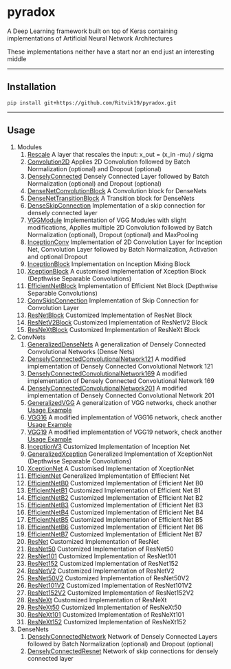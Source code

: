 # pyradox
A Deep Learning framework built on top of Keras containing implementations of Artificial Neural Network Architectures

These implementations neither have a start nor an end just an interesting middle
___
## Installation

    pip install git+https://github.com/Ritvik19/pyradox.git
___

## Usage

1. Modules
   1. [Rescale](https://github.com/Ritvik19/pyradox-tutorials/blob/main/tutorials/Rescale.ipynb) A layer that rescales the input: x_out = (x_in -mu) / sigma
   2. [Convolution2D](https://github.com/Ritvik19/pyradox-tutorials/blob/main/tutorials/Convolution2D.ipynb) Applies 2D Convolution followed by Batch Normalization (optional) and Dropout (optional)
   3. [DenselyConnected](https://github.com/Ritvik19/pyradox-tutorials/blob/main/tutorials/DenselyConnected.ipynb) Densely Connected Layer followed by Batch Normalization (optional) and Dropout (optional)
   4. [DenseNetConvolutionBlock](https://github.com/Ritvik19/pyradox-tutorials/blob/main/tutorials/DenseNetConvolutionBlock.ipynb) A Convolution block for DenseNets
   5. [DenseNetTransitionBlock](https://github.com/Ritvik19/pyradox-tutorials/blob/main/tutorials/DenseNetTransitionBlock.ipynb) A Transition block for DenseNets
   6. [DenseSkipConnection](https://github.com/Ritvik19/pyradox-tutorials/blob/main/tutorials/DenseSkipConnection.ipynb) Implementation of a skip connection for densely connected layer
   7. [VGGModule](https://github.com/Ritvik19/pyradox-tutorials/blob/main/tutorials/VGG-Module.ipynb) Implementation of VGG Modules with slight modifications, Applies multiple 2D Convolution followed by Batch Normalization (optional), Dropout (optional) and MaxPooling
   8. [InceptionConv](https://github.com/Ritvik19/pyradox-tutorials/blob/main/tutorials/InceptionConv.ipynb) Implementation of 2D Convolution Layer for Inception Net, Convolution Layer followed by Batch Normalization, Activation and optional Dropout
   9. [InceptionBlock](https://github.com/Ritvik19/pyradox-tutorials/blob/main/tutorials/InceptionBlock.ipynb) Implementation on Inception Mixing Block
   10. [XceptionBlock](https://github.com/Ritvik19/pyradox-tutorials/blob/main/tutorials/XceptionBlock.ipynb) A customised implementation of Xception Block (Depthwise Separable Convolutions)
   11. [EfficientNetBlock](https://github.com/Ritvik19/pyradox-tutorials/blob/main/tutorials/EfficientNetBlock.ipynb) Implementation of Efficient Net Block (Depthwise Separable Convolutions)
   12. [ConvSkipConnection](https://github.com/Ritvik19/pyradox-tutorials/blob/main/tutorials/ConvSkipConnection.ipynb) Implementation of Skip Connection for Convolution Layer
   13. [ResNetBlock](https://github.com/Ritvik19/pyradox-tutorials/blob/main/tutorials/ResNetBlock.ipynb) Customized Implementation of ResNet Block
   14. [ResNetV2Block](https://github.com/Ritvik19/pyradox-tutorials/blob/main/tutorials/ResNetV2Block.ipynb) Customized Implementation of ResNetV2 Block
   15. [ResNeXtBlock](https://github.com/Ritvik19/pyradox-tutorials/blob/main/tutorials/ResNeXtBlock.ipynb) Customized Implementation of ResNeXt Block
2. ConvNets
   1.  [GeneralizedDenseNets](https://github.com/Ritvik19/pyradox-tutorials/blob/main/tutorials/GeneralizedDenseNets.ipynb) A generalization of Densely Connected Convolutional Networks (Dense Nets)
   2.  [DenselyConnectedConvolutionalNetwork121](https://github.com/Ritvik19/pyradox-tutorials/blob/main/tutorials/DenselyConnectedConvolutionalNetwork121.ipynb) A modified implementation of Densely Connected Convolutional Network 121
   3.  [DenselyConnectedConvolutionalNetwork169](https://github.com/Ritvik19/pyradox-tutorials/blob/main/tutorials/DenselyConnectedConvolutionalNetwork169.ipynb) A modified implementation of Densely Connected Convolutional Network 169
   4.  [DenselyConnectedConvolutionalNetwork201](https://github.com/Ritvik19/pyradox-tutorials/blob/main/tutorials/DenselyConnectedConvolutionalNetwork201.ipynb) A modified implementation of Densely Connected Convolutional Network 201
   5. [GeneralizedVGG](https://github.com/Ritvik19/pyradox-tutorials/blob/main/tutorials/GeneralizedVGG-1.ipynb) A generalization of VGG networks, check another [Usage Example](https://github.com/Ritvik19/pyradox-tutorials/blob/main/tutorials/GeneralizedVGG-2.ipynb)
   6. [VGG16](https://github.com/Ritvik19/pyradox-tutorials/blob/main/tutorials/VGG16-1.ipynb) A modified implementation of VGG16 network, check another [Usage Example](https://github.com/Ritvik19/pyradox-tutorials/blob/main/tutorials/VGG16-2.ipynb)
   7. [VGG19](https://github.com/Ritvik19/pyradox-tutorials/blob/main/tutorials/VGG19-1.ipynb) A modified implementation of VGG19 network, check another [Usage Example](https://github.com/Ritvik19/pyradox-tutorials/blob/main/tutorials/VGG19-2.ipynb)
   8. [InceptionV3](https://github.com/Ritvik19/pyradox-tutorials/blob/main/tutorials/InceptionV3.ipynb) Customized Implementation of Inception Net
   9. [GeneralizedXception](https://github.com/Ritvik19/pyradox-tutorials/blob/main/tutorials/GeneralizedXception.ipynb) Generalized Implementation of XceptionNet (Depthwise Separable Convolutions)
   10. [XceptionNet](https://github.com/Ritvik19/pyradox-tutorials/blob/main/tutorials/XceptionNet.ipynb) A Customised Implementation of XceptionNet
   11. [EfficientNet](https://github.com/Ritvik19/pyradox-tutorials/blob/main/tutorials/EfficientNet.ipynb) Generalized Implementation of Effiecient Net
   12. [EfficientNetB0](https://github.com/Ritvik19/pyradox-tutorials/blob/main/tutorials/EfficientNetB0.ipynb) Customized Implementation of Efficient Net B0
   13. [EfficientNetB1](https://github.com/Ritvik19/pyradox-tutorials/blob/main/tutorials/EfficientNetB1.ipynb) Customized Implementation of Efficient Net B1
   14. [EfficientNetB2](https://github.com/Ritvik19/pyradox-tutorials/blob/main/tutorials/EfficientNetB2.ipynb) Customized Implementation of Efficient Net B2
   15. [EfficientNetB3](https://github.com/Ritvik19/pyradox-tutorials/blob/main/tutorials/EfficientNetB3.ipynb) Customized Implementation of Efficient Net B3
   16. [EfficientNetB4](https://github.com/Ritvik19/pyradox-tutorials/blob/main/tutorials/EfficientNetB4.ipynb) Customized Implementation of Efficient Net B4
   17. [EfficientNetB5](https://github.com/Ritvik19/pyradox-tutorials/blob/main/tutorials/EfficientNetB5.ipynb) Customized Implementation of Efficient Net B5
   18. [EfficientNetB6](https://github.com/Ritvik19/pyradox-tutorials/blob/main/tutorials/EfficientNetB6.ipynb) Customized Implementation of Efficient Net B6
   19. [EfficientNetB7](https://github.com/Ritvik19/pyradox-tutorials/blob/main/tutorials/EfficientNetB7.ipynb) Customized Implementation of Efficient Net B7
   20. [ResNet](https://github.com/Ritvik19/pyradox-tutorials/blob/main/tutorials/ResNet.ipynb) Customized Implementation of ResNet
   21. [ResNet50](https://github.com/Ritvik19/pyradox-tutorials/blob/main/tutorials/ResNet50.ipynb) Customized Implementation of ResNet50
   22. [ResNet101](https://github.com/Ritvik19/pyradox-tutorials/blob/main/tutorials/ResNet101.ipynb) Customized Implementation of ResNet101
   23. [ResNet152](https://github.com/Ritvik19/pyradox-tutorials/blob/main/tutorials/ResNet152.ipynb) Customized Implementation of ResNet152
   24. [ResNetV2](https://github.com/Ritvik19/pyradox-tutorials/blob/main/tutorials/ResNetV2.ipynb) Customized Implementation of ResNetV2
   25. [ResNet50V2](https://github.com/Ritvik19/pyradox-tutorials/blob/main/tutorials/ResNet50V2.ipynb) Customized Implementation of ResNet50V2
   26. [ResNet101V2](https://github.com/Ritvik19/pyradox-tutorials/blob/main/tutorials/ResNet101V2.ipynb) Customized Implementation of ResNet101V2
   27. [ResNet152V2](https://github.com/Ritvik19/pyradox-tutorials/blob/main/tutorials/ResNet152V2.ipynb) Customized Implementation of ResNet152V2
   28. [ResNeXt](https://github.com/Ritvik19/pyradox-tutorials/blob/main/tutorials/ResNeXt.ipynb) Customized Implementation of ResNeXt
   29. [ResNeXt50](https://github.com/Ritvik19/pyradox-tutorials/blob/main/tutorials/ResNeXt50.ipynb) Customized Implementation of ResNeXt50
   30. [ResNeXt101](https://github.com/Ritvik19/pyradox-tutorials/blob/main/tutorials/ResNeXt101.ipynb) Customized Implementation of ResNeXt101
   31. [ResNeXt152](https://github.com/Ritvik19/pyradox-tutorials/blob/main/tutorials/ResNeXt152.ipynb) Customized Implementation of ResNeXt152
3. DenseNets
   1. [DenselyConnectedNetwork](https://github.com/Ritvik19/pyradox-tutorials/blob/main/tutorials/DenselyConnectedNetwork.ipynb) Network of Densely Connected Layers followed by Batch Normalization (optional) and Dropout (optional)
   2. [DenselyConnectedResnet](https://github.com/Ritvik19/pyradox-tutorials/blob/main/tutorials/DenselyConnectedResnet) Network of skip connections for densely connected layer